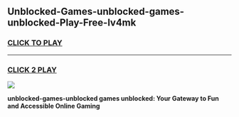 
## Unblocked-Games-unblocked-games-unblocked-Play-Free-lv4mk
<h3>
<a href="https://premium76.site?title=unblocked-games-unblocked&ref=19M">CLICK TO PLAY</a></h3>
<hr>

<h3>
<a href="https://premium76.site?title=unblocked-games-unblocked&ref=19M">CLICK 2 PLAY</a>
  
</h3>

<a href="https://premium76.site?title=unblocked-games-unblocked&ref=19M"><img src="https://clearcache.store/games.png"></a>


**unblocked-games-unblocked games unblocked: Your Gateway to Fun and Accessible Online Gaming**
